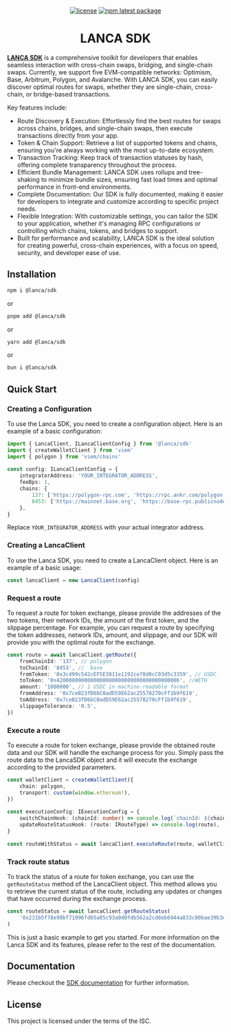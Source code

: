 <div align="center">

[![license](https://img.shields.io/badge/license-ISC-blue)](ISC)
[![npm latest package](https://img.shields.io/npm/v/@lanca/sdk/latest.svg)](https://www.npmjs.com/package/@lanca/sdk)

</div>

<h1 align="center">LANCA SDK</h1>

[**LANCA SDK**](https://docs.lanca.io/getting-started) is a comprehensive toolkit for developers that enables seamless interaction with cross-chain swaps, bridging, and single-chain swaps. Currently, we support five EVM-compatible networks: Optimism, Base, Arbitrum, Polygon, and Avalanche. With LANCA SDK, you can easily discover optimal routes for swaps, whether they are single-chain, cross-chain, or bridge-based transactions.

Key features include:

- Route Discovery & Execution: Effortlessly find the best routes for swaps across chains, bridges, and single-chain swaps, then execute transactions directly from your app.
- Token & Chain Support: Retrieve a list of supported tokens and chains, ensuring you're always working with the most up-to-date ecosystem.
- Transaction Tracking: Keep track of transaction statuses by hash, offering complete transparency throughout the process.
- Efficient Bundle Management: LANCA SDK uses rollups and tree-shaking to minimize bundle sizes, ensuring fast load times and optimal performance in front-end environments.
- Complete Documentation: Our SDK is fully documented, making it easier for developers to integrate and customize according to specific project needs.
- Flexible Integration: With customizable settings, you can tailor the SDK to your application, whether it's managing RPC configurations or controlling which chains, tokens, and bridges to support.
- Built for performance and scalability, LANCA SDK is the ideal solution for creating powerful, cross-chain experiences, with a focus on speed, security, and developer ease of use.

## Installation

```bash
npm i @lanca/sdk
```

or

```bash
pnpm add @lanca/sdk
```

or

```bash
yarn add @lanca/sdk
```

or 

```bash
bun i @lanca/sdk
```


## Quick Start

### Creating a Configuration

To use the Lanca SDK, you need to create a configuration object. Here is an example of a basic configuration:

```ts
import { LancaClient, ILancaClientConfig } from '@lanca/sdk'
import { createWalletClient } from 'viem'
import { polygon } from 'viem/chains'
 
const config: ILancaClientConfig = {
	integratorAddress: 'YOUR_INTEGRATOR_ADDRESS',
	feeBps: 1,
	chains: {
		137: ['https://polygon-rpc.com', 'https://rpc.ankr.com/polygon'],
		8453: ['https://mainnet.base.org', 'https://base-rpc.publicnode.com'],
	},
}
```

Replace `YOUR_INTEGRATOR_ADDRESS` with your actual integrator address.

### Creating a LancaClient

To use the Lanca SDK, you need to create a LancaClient object. Here is an example of a basic usage:

```ts
const lancaClient = new LancaClient(config)
```

### Request a route

To request a route for token exchange, please provide the addresses of the two tokens, their network IDs, the amount of the first token, and the slippage percentage. For example, you can request a route by specifying the token addresses, network IDs, amount, and slippage, and our SDK will provide you with the optimal route for the exchange.

```ts
const route = await lancaClient.getRoute({
	fromChainId: '137', // polygon
	toChainId: '8453', //  base
	fromToken: '0x3c499c542cEF5E3811e1192ce70d8cC03d5c3359', // USDC
	toToken: '0x4200000000000000000000000000000000000006', //WETH
	amount: '1000000', // 1 USDC in machine-readable format
	fromAddress: '0x7ceB23fD6bC0adD59E62ac25578270cFf1b9f619',
	toAddress: '0x7ceB23fD6bC0adD59E62ac25578270cFf1b9f619',
	slippageTolerance: '0.5',
})
```

### Execute a route

To execute a route for token exchange, please provide the obtained route data and our SDK will handle the exchange process for you. Simply pass the route data to the LancaSDK object and it will execute the exchange according to the provided parameters.

```ts
const walletClient = createWalletClient({
	chain: polygon,
	transport: custom(window.ethereum!),
})
 
const executionConfig: IExecutionConfig = {
	switchChainHook: (chainId: number) => console.log(`chainId: ${chainId}`),
	updateRouteStatusHook: (route: IRouteType) => console.log(route),
}
 
const routeWithStatus = await lancaClient.executeRoute(route, walletClient, executionConfig)
```

### Track route status

To track the status of a route for token exchange, you can use the `getRouteStatus` method of the LancaClient object. This method allows you to retrieve the current status of the route, including any updates or changes that have occurred during the exchange process.

```ts
const routeStatus = await lancaClient.getRouteStatus(
	'0x231b5f78e90bf71996fd65a05c93a0d0fdb562a2cd8eb6944a833c80bae39b3e',
)
```

This is just a basic example to get you started. For more information on the Lanca SDK and its features, please refer to the rest of the documentation.


## Documentation

Please checkout the [SDK documentation](https://docs.lanca.io/) for further information.

## License

This project is licensed under the terms of the ISC.

